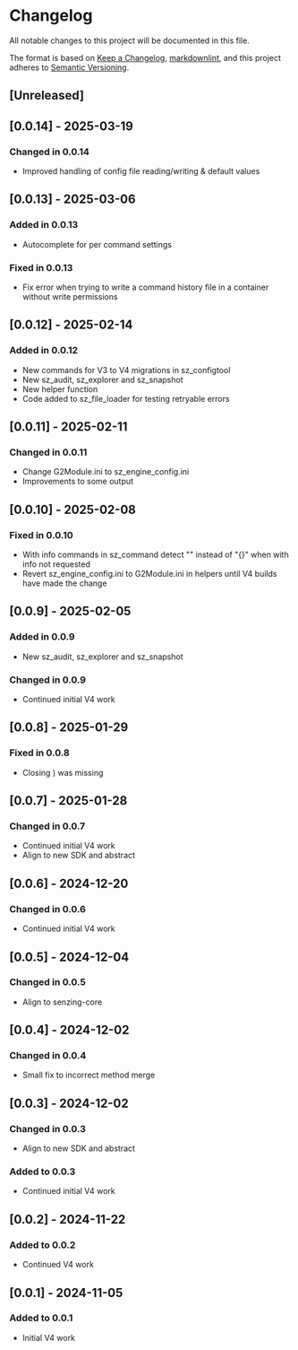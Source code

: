 # Changelog

All notable changes to this project will be documented in this file.

The format is based on [Keep a Changelog], [markdownlint],
and this project adheres to [Semantic Versioning].

## [Unreleased]

## [0.0.14] - 2025-03-19

### Changed in 0.0.14

- Improved handling of config file reading/writing & default values

## [0.0.13] - 2025-03-06

### Added in 0.0.13

- Autocomplete for per command settings 

### Fixed in 0.0.13

- Fix error when trying to write a command history file in a container without write permissions

## [0.0.12] - 2025-02-14

### Added in 0.0.12

- New commands for V3 to V4 migrations in sz_configtool
- New sz_audit, sz_explorer and sz_snapshot
- New helper function
- Code added to sz_file_loader for testing retryable errors

## [0.0.11] - 2025-02-11

### Changed in 0.0.11

- Change G2Module.ini to sz_engine_config.ini 
- Improvements to some output

## [0.0.10] - 2025-02-08

### Fixed in 0.0.10

- With info commands in sz_command detect "" instead of "{}" when with info not requested
- Revert sz_engine_config.ini to G2Module.ini in helpers until V4 builds have made the change

## [0.0.9] - 2025-02-05

### Added in 0.0.9

- New sz_audit, sz_explorer and sz_snapshot

### Changed in 0.0.9

- Continued initial V4 work

## [0.0.8] - 2025-01-29

### Fixed in 0.0.8

- Closing ) was missing

## [0.0.7] - 2025-01-28

### Changed in 0.0.7

- Continued initial V4 work
- Align to new SDK and abstract 

## [0.0.6] - 2024-12-20

### Changed in 0.0.6

- Continued initial V4 work

## [0.0.5] - 2024-12-04

### Changed in 0.0.5

- Align to senzing-core

## [0.0.4] - 2024-12-02

### Changed in 0.0.4

- Small fix to incorrect method merge

## [0.0.3] - 2024-12-02

### Changed in 0.0.3

- Align to new SDK and abstract

### Added to 0.0.3

- Continued initial V4 work

## [0.0.2] - 2024-11-22

### Added to 0.0.2

- Continued V4 work

## [0.0.1] - 2024-11-05

### Added to 0.0.1

- Initial V4 work

[Keep a Changelog]: https://keepachangelog.com/en/1.0.0/
[markdownlint]: https://dlaa.me/markdownlint/
[Semantic Versioning]: https://semver.org/spec/v2.0.0.html

